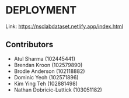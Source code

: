 # DEPLOYMENT
Link: https://nsclabdataset.netlify.app/index.html

## Contributors
- Atul Sharma (102445441)
- Brendan Kroon (102579890)
- Brodie Anderson (102118882)
- Dominic Yeoh (102571896)
- Kim Ying Teh (102881498)
- Nathan Dobricic-Luttick (103051182)

